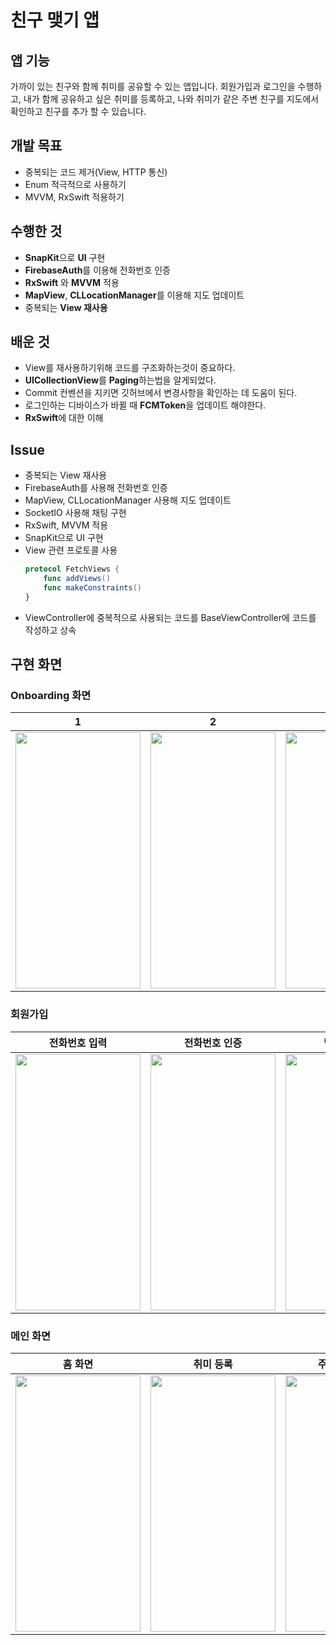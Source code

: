 # 친구 맺기 앱

## 앱 기능
가까이 있는 친구와 함께 취미를 공유할 수 있는 앱입니다. 회원가입과 로그인을 수행하고, 내가 함께 공유하고 싶은 취미를 등록하고, 나와 취미가 같은 주변 친구를 지도에서 확인하고 친구를 추가 할 수 있습니다.

## 개발 목표
- 중복되는 코드 제거(View, HTTP 통신)
- Enum 적극적으로 사용하기
- MVVM, RxSwift 적용하기

## 수행한 것

- **SnapKit**으로 **UI** 구현
- **FirebaseAuth**를 이용해 전화번호 인증
- **RxSwift** 와 **MVVM** 적용
- **MapView**, **CLLocationManager**를 이용해 지도 업데이트
- 중복되는 **View 재사용**

## 배운 것

- View를 재사용하기위해 코드를 구조화하는것이 중요하다.
- **UICollectionView**를 **Paging**하는법을 알게되었다.
- Commit 컨벤션을 지키면 깃허브에서 변경사항을 확인하는 데 도움이 된다.
- 로그인하는 디바이스가 바뀔 때 **FCMToken**을 업데이트 해야한다.
- **RxSwift**에 대한 이해

## Issue
- 중복되는 View 재사용
- FirebaseAuth를 사용해 전화번호 인증
- MapView, CLLocationManager 사용해 지도 업데이트
- SocketIO 사용해 채팅 구현
- RxSwift, MVVM 적용
- SnapKit으로 UI 구현
- View 관련 프로토콜 사용
    ``` Swift
    protocol FetchViews {
        func addViews()
        func makeConstraints()
    }
    ```
- ViewController에 중복적으로 사용되는 코드를 BaseViewController에 코드를 작성하고 상속

## 구현 화면

### Onboarding 화면
|1|2|3|
|-|-|-|
|<img src="https://user-images.githubusercontent.com/26789278/163788366-2d66837e-2544-4a7e-a7b0-3927359a9c9d.png"  width="200" height="410">|<img src="https://user-images.githubusercontent.com/26789278/163788379-6795eaec-93bd-4427-aaed-f8e5a8083ae4.png"  width="200" height="410">|<img src="https://user-images.githubusercontent.com/26789278/163788387-5a08df8c-1954-466d-bda3-c57d5cd28ae5.png"  width="200" height="410">|


### 회원가입
|전화번호 입력|전화번호 인증|닉네임 입력|이메일 입력|성별 입력|
|---------|----------|---------|--------|------|
|<img src="https://user-images.githubusercontent.com/26789278/163787325-b671f72a-d983-4849-8b7e-ff9b6c76e893.png"  width="200" height="410">|<img src="https://user-images.githubusercontent.com/26789278/163787333-12982d85-a1be-464f-9beb-d43ca5242957.png"  width="200" height="410">|<img src="https://user-images.githubusercontent.com/26789278/163787338-092ae01b-bd8a-4a8a-9ac2-0cf605b7c67e.png"  width="200" height="410">|<img src="https://user-images.githubusercontent.com/26789278/163787343-193956e5-f167-46a9-a3c3-f5be94f2d7fe.png"  width="200" height="410">|<img src="https://user-images.githubusercontent.com/26789278/163787351-12691215-ae66-4f14-b23e-1483b63bba59.png"  width="200" height="410">|

### 메인 화면
|홈 화면|취미 등록|주변 친구 목록|설정|
|-----|-------|-----------|---|
|<img src="https://user-images.githubusercontent.com/26789278/163789597-6208ffde-0b69-4924-b367-512620c005b9.png"  width="200" height="410">|<img src="https://user-images.githubusercontent.com/26789278/163789595-b07cf97d-468e-491e-a326-f6e5811f2c5f.png"  width="200" height="410">|<img src="https://user-images.githubusercontent.com/26789278/163789589-2fd17808-2164-42e4-92f3-619cdb3bf651.png"  width="200" height="410">|<img src="https://user-images.githubusercontent.com/26789278/163790198-9ce89c8e-4839-4346-85d6-f85a8b2a93b5.png"  width="200" height="410">|

